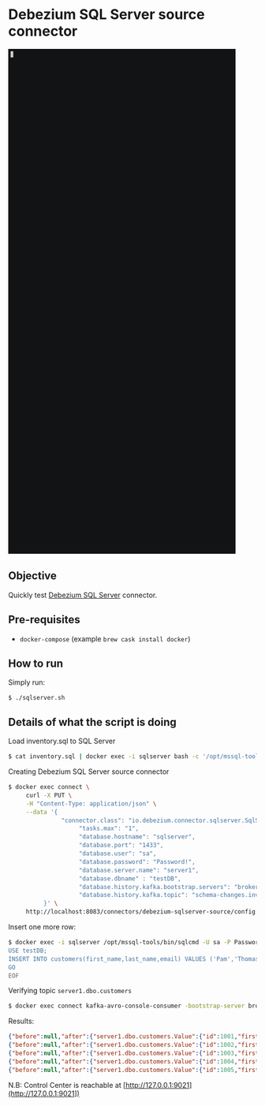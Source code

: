 # Debezium SQL Server source connector

![asciinema](asciinema.gif)

## Objective

Quickly test [Debezium SQL Server](https://docs.confluent.io/current/connect/debezium-connect-sqlserver/index.html#quick-start) connector.

## Pre-requisites

* `docker-compose` (example `brew cask install docker`)



## How to run

Simply run:

```
$ ./sqlserver.sh
```

## Details of what the script is doing


Load inventory.sql to SQL Server

```bash
$ cat inventory.sql | docker exec -i sqlserver bash -c '/opt/mssql-tools/bin/sqlcmd -U sa -P Password!'
```


Creating Debezium SQL Server source connector

```bash
$ docker exec connect \
     curl -X PUT \
     -H "Content-Type: application/json" \
     --data '{
               "connector.class": "io.debezium.connector.sqlserver.SqlServerConnector",
                    "tasks.max": "1",
                    "database.hostname": "sqlserver",
                    "database.port": "1433",
                    "database.user": "sa",
                    "database.password": "Password!",
                    "database.server.name": "server1",
                    "database.dbname" : "testDB",
                    "database.history.kafka.bootstrap.servers": "broker:9092",
                    "database.history.kafka.topic": "schema-changes.inventory"
          }' \
     http://localhost:8083/connectors/debezium-sqlserver-source/config | jq .
```

Insert one more row:

```bash
$ docker exec -i sqlserver /opt/mssql-tools/bin/sqlcmd -U sa -P Password! << EOF
USE testDB;
INSERT INTO customers(first_name,last_name,email) VALUES ('Pam','Thomas','pam@office.com');
GO
EOF
```

Verifying topic `server1.dbo.customers`


```bash
$ docker exec connect kafka-avro-console-consumer -bootstrap-server broker:9092 --property schema.registry.url=http://schema-registry:8081 --topic server1.dbo.customers --from-beginning --max-messages 5
```

Results:

```json
{"before":null,"after":{"server1.dbo.customers.Value":{"id":1001,"first_name":"Sally","last_name":"Thomas","email":"sally.thomas@acme.com"}},"source":{"version":"0.10.0.Final","connector":"sqlserver","name":"server1","ts_ms":1571914675218,"snapshot":{"string":"true"},"db":"testDB","schema":"dbo","table":"customers","change_lsn":null,"commit_lsn":{"string":"00000025:00000448:0003"},"event_serial_no":null},"op":"r","ts_ms":{"long":1571914675223}}
{"before":null,"after":{"server1.dbo.customers.Value":{"id":1002,"first_name":"George","last_name":"Bailey","email":"gbailey@foobar.com"}},"source":{"version":"0.10.0.Final","connector":"sqlserver","name":"server1","ts_ms":1571914675226,"snapshot":{"string":"true"},"db":"testDB","schema":"dbo","table":"customers","change_lsn":null,"commit_lsn":{"string":"00000025:00000448:0003"},"event_serial_no":null},"op":"r","ts_ms":{"long":1571914675226}}
{"before":null,"after":{"server1.dbo.customers.Value":{"id":1003,"first_name":"Edward","last_name":"Walker","email":"ed@walker.com"}},"source":{"version":"0.10.0.Final","connector":"sqlserver","name":"server1","ts_ms":1571914675231,"snapshot":{"string":"true"},"db":"testDB","schema":"dbo","table":"customers","change_lsn":null,"commit_lsn":{"string":"00000025:00000448:0003"},"event_serial_no":null},"op":"r","ts_ms":{"long":1571914675231}}
{"before":null,"after":{"server1.dbo.customers.Value":{"id":1004,"first_name":"Anne","last_name":"Kretchmar","email":"annek@noanswer.org"}},"source":{"version":"0.10.0.Final","connector":"sqlserver","name":"server1","ts_ms":1571914675231,"snapshot":{"string":"last"},"db":"testDB","schema":"dbo","table":"customers","change_lsn":null,"commit_lsn":{"string":"00000025:00000448:0003"},"event_serial_no":null},"op":"r","ts_ms":{"long":1571914675231}}
{"before":null,"after":{"server1.dbo.customers.Value":{"id":1005,"first_name":"Pam","last_name":"Thomas","email":"pam@office.com"}},"source":{"version":"0.10.0.Final","connector":"sqlserver","name":"server1","ts_ms":1571914677337,"snapshot":{"string":"false"},"db":"testDB","schema":"dbo","table":"customers","change_lsn":{"string":"00000025:00000518:0003"},"commit_lsn":{"string":"00000025:00000518:0005"},"event_serial_no":{"long":1}},"op":"c","ts_ms":{"long":1571914683147}}
```


N.B: Control Center is reachable at [http://127.0.0.1:9021](http://127.0.0.1:9021])
